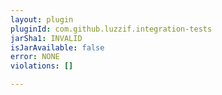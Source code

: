 ```yaml
---
layout: plugin
pluginId: com.github.luzzif.integration-tests
jarSha1: INVALID
isJarAvailable: false
error: NONE
violations: []

---
```

